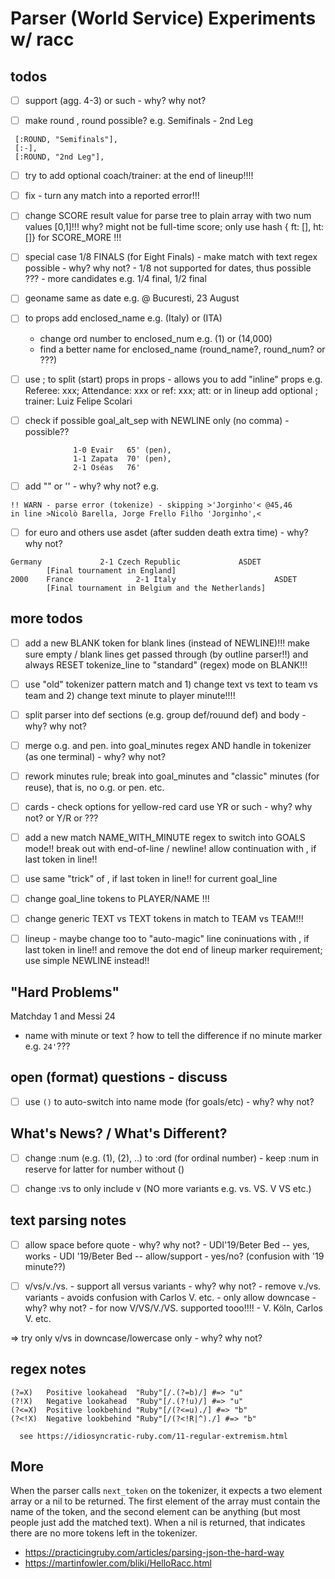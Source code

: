 #  Parser (World Service) Experiments  w/ racc 


## todos

- [ ] support   (agg. 4-3) or such - why? why not?

- [ ] make round , round possible?  e.g. Semifinals - 2nd Leg

```
 [:ROUND, "Semifinals"],
 [:-],
 [:ROUND, "2nd Leg"],
```

- [ ] try to add optional coach/trainer: at the end of lineup!!!!

- [ ]  fix - turn any match into a reported error!!!

- [ ]  change SCORE result value for parse tree to plain array with two num values [0,1]!!!
        why? might not be full-time score;
        only use hash { ft: [], ht: []} for SCORE_MORE !!!

- [ ] special case 1/8 FINALS  (for Eight Finals)
        - make match with text regex possible - why? why not?
        - 1/8 not supported for dates, thus possible ???
        - more candidates e.g. 1/4 final, 1/2 final

- [ ]  geoname same as date e.g.  @ Bucuresti, 23 August
  

- [ ]  to props add enclosed_name  e.g. (Italy) or (ITA)
      - change ord number to enclosed_num  e.g. (1) or (14,000)
      -  find a better name for enclosed_name  (round_name?, round_num? or ???)


- [ ]  use  ; to split (start) props in props - allows you to add "inline" props
       e.g.     Referee: xxx; Attendance: xxx   or ref: xxx; att:
        or        in lineup add optional ; trainer: Luiz Felipe Scolari    

- [ ]  check if possible goal_alt_sep with NEWLINE only (no comma) - possible??

```
              1-0 Evair   65' (pen),   
              1-1 Zapata  70' (pen),  
              2-1 Oséas   76'         
```

- [ ]   add "" or '' - why? why not? e.g.

```
!! WARN - parse error (tokenize) - skipping >'Jorginho'< @45,46 
in line >Nicolò Barella, Jorge Frello Filho 'Jorginho',<
```


- [ ]  for euro and others use asdet  (after sudden death extra time) - why? why not?

```
Germany             2-1 Czech Republic             ASDET
        [Final tournament in England]
2000    France              2-1 Italy                      ASDET
        [Final tournament in Belgium and the Netherlands]
```

## more todos

- [ ]  add a new BLANK token for blank lines (instead of NEWLINE)!!!
         make sure empty / blank lines get passed through (by outline parser!!)
         and always RESET tokenize_line to "standard" (regex) mode on BLANK!!!  


- [ ]  use "old" tokenizer pattern match
         and 1) change  text vs text  to  team vs team
         and 2) change  text minute   to  player minute!!!!


- [ ]  split parser into def sections (e.g. group def/rouund def) 
           and  body - why? why not?

- [ ]   merge o.g. and pen. into goal_minutes regex
          AND handle in tokenizer (as one terminal) - why? why not?

- [ ]   rework minutes rule;
        break into goal_minutes and "classic" minutes (for reuse),
          that is, no o.g. or pen. etc.

- [ ]   cards - check options for yellow-red card
           use YR or such - why? why not? or Y/R or ???

- [ ]  add a new match NAME_WITH_MINUTE regex
         to switch into GOALS mode!!
           break out with end-of-line / newline!
       allow continuation with , if last token in line!!

- [ ]  use same "trick" of , if last token in line!!
         for current goal_line

- [ ]  change goal_line tokens to PLAYER/NAME !!!
- [ ]  change generic TEXT vs TEXT tokens in match 
         to TEAM vs TEAM!!!

- [ ]  lineup - maybe change too to "auto-magic" 
           line coninuations with , if last token in line!!
            and remove the dot end of lineup marker requirement;
             use simple NEWLINE instead!!


## "Hard Problems"

Matchday 1    and Messi 24

-  name with minute   or text ?
    how to tell the difference if no minute marker e.g. `24'`??? 


## open (format) questions - discuss

- [ ]   use `()` to auto-switch into name mode (for goals/etc) - why? why not?



## What's News? / What's Different?


- [ ]  change :num (e.g. (1), (2), ..)  to :ord  (for ordinal number)
       - keep :num in reserve for latter for number without ()

- [ ]  change :vs  to only include  v  (NO more variants e.g. vs. VS. V VS etc.)


## text parsing notes

- [ ]  allow space before quote - why? why not?
       - UDI'19/Beter Bed     -- yes, works
       - UDI '19/Beter Bed    -- allow/support - yes/no?   (confusion with '19 minute??)


- [ ]  v/vs/v./vs.  - support all versus variants - why? why not?
       - remove  v./vs. variants - avoids confusion with Carlos V. etc.
       - only allow downcase - why? why not?
       - for now V/VS/V./VS.  supported tooo!!!!
         - V. Köln, Carlos V. etc.

=>  try only v/vs in downcase/lowercase only - why? why not?



## regex notes

```
(?=X)	Positive lookahead	"Ruby"[/.(?=b)/] #=> "u"
(?!X)	Negative lookahead	"Ruby"[/.(?!u)/] #=> "u"
(?<=X)	Positive lookbehind	"Ruby"[/(?<=u)./] #=> "b"
(?<!X)	Negative lookbehind	"Ruby"[/(?<!R|^)./] #=> "b"

  see https://idiosyncratic-ruby.com/11-regular-extremism.html
```


## More

When the parser calls `next_token` on the tokenizer, 
it expects a two element array or a nil to be returned. 
The first element of the array must contain the name of the token, 
and the second element can be anything (but most people just add the matched text). 
When a nil is returned, that indicates there are no more tokens 
left in the tokenizer.

- <https://practicingruby.com/articles/parsing-json-the-hard-way>
- <https://martinfowler.com/bliki/HelloRacc.html>






